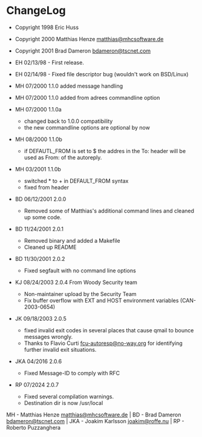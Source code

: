 # ChangeLog

- Copyright 1998 Eric Huss
- Copyright 2000 Matthias Henze  matthias@mhcsoftware.de
- Copyright 2001 Brad Dameron <bdameron@tscnet.com>

- EH 02/13/98 - First release.
- EH 02/14/98 - Fixed file descriptor bug (wouldn't work on BSD/Linux)
- MH  07/2000	1.1.0	added message handling
- MH  07/2000	1.1.0	added from adrees commandline option
- MH  07/2000	1.1.0a	
	- changed back to 1.0.0 compatibility
	- the new commandline options are optional by now
- MH  08/2000	1.1.0b
	- if DEFAUTL_FROM is set to $ the addres in the To: header will be used as From: of the autoreply.
- MH  03/2001     1.1.0b
	- switched * to + in DEFAULT_FROM syntax
	- fixed from header

- BD  06/12/2001  2.0.0
	- Removed some of Matthias's additional command lines and cleaned up some code.
- BD  11/24/2001  2.0.1
	- Removed binary and added a Makefile
	- Cleaned up README
- BD  11/30/2001  2.0.2
	- Fixed segfault with no command line options
- KJ  08/24/2003  2.0.4   From Woody Security team 
	- Non-maintainer upload by the Security Team
	- Fix buffer overflow with EXT and HOST environment variables (CAN-2003-0654)
- JK  09/18/2003	2.0.5
	- fixed invalid exit codes in several places that cause qmail to bounce messages wrongly.
	- Thanks to Flavio Curti fcu-autoresp@no-way.org for identifying further invalid exit situations.
- JKA 04/2016     2.0.6 
	- Fixed Message-ID to comply with RFC

- RP 07/2024      2.0.7 
	- Fixed several compilation warnings. 
	- Destination dir is now /usr/local


MH - Matthias Henze <matthias@mhcsoftware.de> | BD - Brad Dameron <bdameron@tscnet.com> | JKA - Joakim Karlsson <joakim@roffe.nu> | RP - Roberto Puzzanghera <roberto dot puzzanghera at sagredo dot eu>
